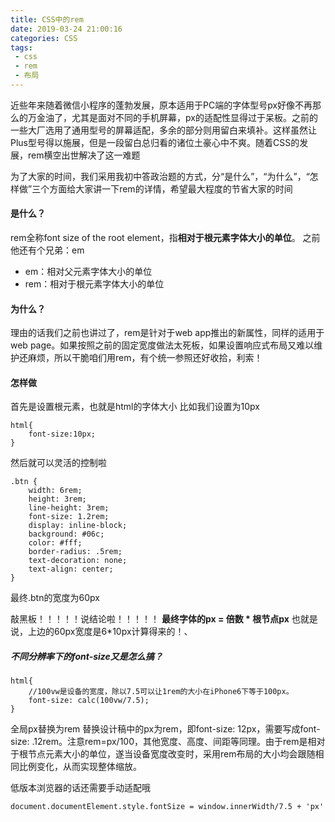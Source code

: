 ```yaml
---
title: CSS中的rem
date: 2019-03-24 21:00:16
categories: CSS
tags:
 - css
 - rem
 - 布局
---
```


近些年来随着微信小程序的蓬勃发展，原本适用于PC端的字体型号px好像不再那么的万金油了，尤其是面对不同的手机屏幕，px的适配性显得过于呆板。之前的一些大厂选用了通用型号的屏幕适配，多余的部分则用留白来填补。这样虽然让Plus型号得以施展，但是一段留白总归看的诸位土豪心中不爽。随着CSS的发展，rem横空出世解决了这一难题

为了大家的时间，我们采用我初中答政治题的方式，分“是什么”，“为什么”，“怎样做”三个方面给大家讲一下rem的详情，希望最大程度的节省大家的时间

<!--more-->

#### 是什么？
rem全称font size of the root element，指**相对于根元素字体大小的单位**。
之前他还有个兄弟：em
- em：相对父元素字体大小的单位
- rem：相对于根元素字体大小的单位

#### 为什么？
理由的话我们之前也讲过了，rem是针对于web app推出的新属性，同样的适用于web page。如果按照之前的固定宽度做法太死板，如果设置响应式布局又难以维护还麻烦，所以干脆咱们用rem，有个统一参照还好收拾，利索！

#### 怎样做
首先是设置根元素，也就是html的字体大小
比如我们设置为10px

```
html{
	font-size:10px;
}
```
然后就可以灵活的控制啦

```
.btn {
    width: 6rem;
    height: 3rem;
    line-height: 3rem;
    font-size: 1.2rem;
    display: inline-block;
    background: #06c;
    color: #fff;
    border-radius: .5rem;
    text-decoration: none;
    text-align: center;    
}
```
最终.btn的宽度为60px

敲黑板！！！！！说结论啦！！！！！
**最终字体的px = 倍数 * 根节点px**
也就是说，上边的60px宽度是6*10px计算得来的！、

##### 不同分辨率下的font-size又是怎么搞？

```
html{
	//100vw是设备的宽度，除以7.5可以让1rem的大小在iPhone6下等于100px。
    font-size: calc(100vw/7.5);
}
```
全局px替换为rem
替换设计稿中的px为rem，即font-size: 12px，需要写成font-size: .12rem。注意rem=px/100，其他宽度、高度、间距等同理。由于rem是相对于根节点元素大小的单位，遂当设备宽度改变时，采用rem布局的大小均会跟随相同比例变化，从而实现整体缩放。

低版本浏览器的话还需要手动适配哦
```
document.documentElement.style.fontSize = window.innerWidth/7.5 + 'px'
```

